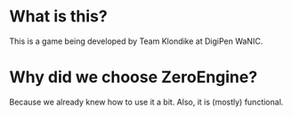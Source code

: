 # What is this?
This is a game being developed by Team Klondike at DigiPen WaNIC.
# Why did we choose ZeroEngine?
Because we already knew how to use it a bit. Also, it is (mostly) functional.
